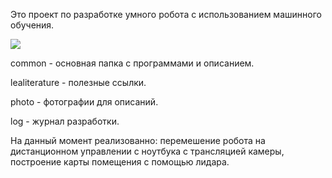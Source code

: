 Это проект по разработке умного робота с использованием машинного обучения.

![](https://github.com/sergeya884/SmartBot/tree/main/photo/robot.jpg) 

common - основная папка с программами и описанием.

lealiterature - полезные ссылки.

photo - фотографии для описаний.

log - журнал разработки.

На данный момент реализованно: перемешение робота на дистанционном управлении с ноутбука с трансляцией камеры, построение карты помещения с помощью лидара.
